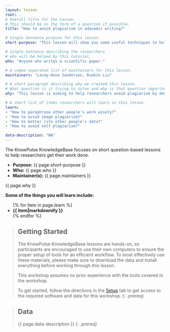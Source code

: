```yaml
---
layout: lesson
root: .
# Overall title for the Lesson.
# This should be in the form of a question if possible.
title: "How to avoid plagiarism in adacemic writing?"

# Single Sentence purpose for this lesson.
short-purpose: "This lesson will show you some useful techniques to help avoid plagiarism in your academic writing."

# Single-Sentence describing the researchers
# who will be helped by this tutorial.
who: "Anyone who writes a scientific paper."

# A comma-separated list of maintainers for this lesson.
maintainers: "Lacey-Anne Sanderson, Ruobin Liu"

# A short paragraph describing why we created this lesson.
# What question is it trying to solve and why is that question important.
why: "This lesson is aiming to help researchers avoid plagiarism by demonstrating examples and useful techniques. Plagiarism is considered a serious academic offense."

# A short list of items researchers will learn in this lesson.
learn:
- "How to paraphrase other people's work wisely?"
- "How to aviod image plagiarism?"
- "How to better cite other people's data?"
- "How to avoid self-plagiarism?"

data-description: "NA"
---
```


The KnowPulse KnowledgeBase focuses on short question-based lessons to help researchers get their work done.

- **Purpose:** {{ page.short-purpose }}
- **Who:** {{ page.who }}
- **Maintainer(s):** {{ page.maintainers }}

{{ page.why }}

<strong>Some of the things you will learn include:</strong>
<ul>
	{% for item in page.learn %}
	<li style="font-weight:bold">{{ item|markdownify }}</li>
	{% endfor %}
</ul>

> ## Getting Started
>
> The KnowPulse KnowledgeBase lessons are hands-on, so participants are
> encouraged to use their own computers to ensure the proper setup of tools
> for an efficient workflow. To most effectively use these materials,
> please make sure to download the data and install everything before
> working through this lesson.
>
> This workshop assumes no prior experience with the tools covered in the
> workshop.
>
> To get started, follow the directions in the [Setup](setup.html) tab to
> get access to the required software and data for this workshop.
{: .prereq}


> ## Data
>
> {{ page.data-description }}
{: .prereq}
